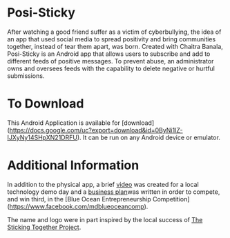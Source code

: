 # Posi-Sticky

After watching a good friend suffer as a victim of cyberbullying, the idea of an app that used social media to spread positivity and bring communities together, instead of tear them apart, was born.  Created with Chaitra Banala, Posi-Sticky is an Android app that allows users to subscribe and add to different feeds of positive messages.  To prevent abuse, an administrator owns and oversees feeds with the capability to delete negative or hurtful submissions. 

# To Download

This Android Application is available for [download] (https://docs.google.com/uc?export=download&id=0ByNi1IZ-IJXyNy14SHpXN21DRFU).  It can be run on any Android device or emulator.

# Additional Information
In addition to the physical app, a brief [video](https://www.youtube.com/watch?v=l7KImS5sP7g) was created for a local technology demo day and a [business plan](https://docs.google.com/uc?export=download&id=0ByNi1IZ-IJXyYW9LYnY5UmUxOVE)was written in order to compete, and win third, in the [Blue Ocean Entrepreneurship Competition] (https://www.facebook.com/mdblueoceancomp).

The name and logo were in part inspired by the local success of [The Sticking Together Project](http://sprigeo.com/sprigeo-news/the-sticking-together-project/).      
